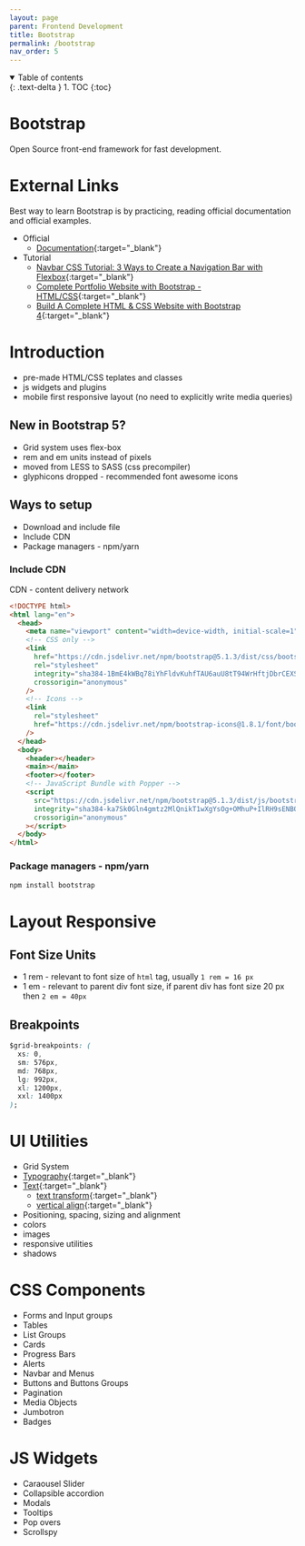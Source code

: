 ```yaml
---
layout: page
parent: Frontend Development
title: Bootstrap
permalink: /bootstrap
nav_order: 5
---
```


<details open markdown="block">
  <summary>
    Table of contents
  </summary>
  {: .text-delta }
1. TOC
{:toc}
</details>


# Bootstrap
Open Source front-end framework for fast development.

# External Links

Best way to learn Bootstrap is by practicing, reading official documentation and official examples.

- Official
  - [Documentation](https://getbootstrap.com/docs){:target="\_blank"}
- Tutorial
  - [Navbar CSS Tutorial: 3 Ways to Create a Navigation Bar with Flexbox](https://www.youtube.com/watch?v=PwWHL3RyQgk){:target="\_blank"}
  - [Complete Portfolio Website with Bootstrap - HTML/CSS](https://www.youtube.com/watch?v=dgKSqz3it50){:target="\_blank"}
  - [Build A Complete HTML & CSS Website with Bootstrap 4](https://www.youtube.com/watch?v=V_lAhqLXT9A){:target="\_blank"}

# Introduction

- pre-made HTML/CSS teplates and classes
- js widgets and plugins
- mobile first responsive layout (no need to explicitly write media queries)

## New in Bootstrap 5?

- Grid system uses flex-box
- rem and em units instead of pixels
- moved from LESS to SASS (css precompiler)
- glyphicons dropped - recommended font awesome icons

## Ways to setup

- Download and include file
- Include CDN
- Package managers - npm/yarn

### Include CDN

CDN - content delivery network

```html
<!DOCTYPE html>
<html lang="en">
  <head>
    <meta name="viewport" content="width=device-width, initial-scale=1" />
    <!-- CSS only -->
    <link
      href="https://cdn.jsdelivr.net/npm/bootstrap@5.1.3/dist/css/bootstrap.min.css"
      rel="stylesheet"
      integrity="sha384-1BmE4kWBq78iYhFldvKuhfTAU6auU8tT94WrHftjDbrCEXSU1oBoqyl2QvZ6jIW3"
      crossorigin="anonymous"
    />
    <!-- Icons -->
    <link
      rel="stylesheet"
      href="https://cdn.jsdelivr.net/npm/bootstrap-icons@1.8.1/font/bootstrap-icons.css"
    />
  </head>
  <body>
    <header></header>
    <main></main>
    <footer></footer>
    <!-- JavaScript Bundle with Popper -->
    <script
      src="https://cdn.jsdelivr.net/npm/bootstrap@5.1.3/dist/js/bootstrap.bundle.min.js"
      integrity="sha384-ka7Sk0Gln4gmtz2MlQnikT1wXgYsOg+OMhuP+IlRH9sENBO0LRn5q+8nbTov4+1p"
      crossorigin="anonymous"
    ></script>
  </body>
</html>
```

### Package managers - npm/yarn

```js
npm install bootstrap
```

# Layout Responsive

## Font Size Units

- 1 rem - relevant to font size of `html` tag, usually `1 rem = 16 px`
- 1 em - relevant to parent div font size, if parent div has font size 20 px then `2 em = 40px`

## Breakpoints

```css
$grid-breakpoints: (
  xs: 0,
  sm: 576px,
  md: 768px,
  lg: 992px,
  xl: 1200px,
  xxl: 1400px
);
```

# UI Utilities

- Grid System
- [Typography](https://getbootstrap.com/docs/5.1/content/typography){:target="\_blank"}
- [Text](https://getbootstrap.com/docs/5.1/utilities/text/){:target="\_blank"}
  - [text transform](https://getbootstrap.com/docs/5.1/utilities/text/#text-transform){:target="\_blank"}
  - [vertical align](https://getbootstrap.com/docs/5.1/utilities/vertical-align/){:target="\_blank"}
- Positioning, spacing, sizing and alignment
- colors
- images
- responsive utilities
- shadows

# CSS Components

- Forms and Input groups
- Tables
- List Groups
- Cards
- Progress Bars
- Alerts
- Navbar and Menus
- Buttons and Buttons Groups
- Pagination
- Media Objects
- Jumbotron
- Badges

# JS Widgets

- Caraousel Slider
- Collapsible accordion
- Modals
- Tooltips
- Pop overs
- Scrollspy
